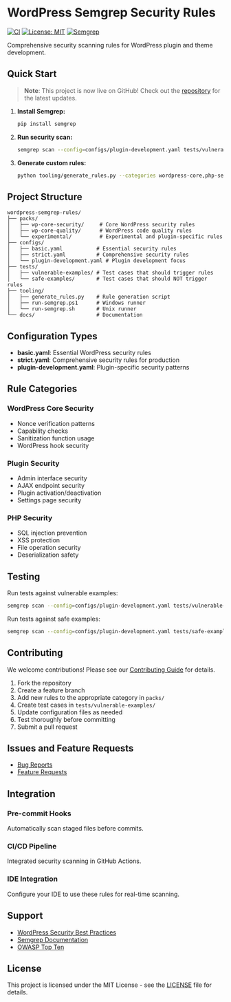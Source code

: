 # WordPress Semgrep Security Rules

[![CI](https://github.com/giga-b/wordpress-semgrep-rules/workflows/CI/badge.svg)](https://github.com/giga-b/wordpress-semgrep-rules/actions)
[![License: MIT](https://img.shields.io/badge/License-MIT-yellow.svg)](https://opensource.org/licenses/MIT)
[![Semgrep](https://img.shields.io/badge/Semgrep-1.45.0+-blue.svg)](https://semgrep.dev/)

Comprehensive security scanning rules for WordPress plugin and theme development.

## Quick Start

> **Note**: This project is now live on GitHub! Check out the [repository](https://github.com/giga-b/wordpress-semgrep-rules) for the latest updates.

1. **Install Semgrep:**
   ```bash
   pip install semgrep
   ```

2. **Run security scan:**
   ```bash
   semgrep scan --config=configs/plugin-development.yaml tests/vulnerable-examples/
   ```

3. **Generate custom rules:**
   ```bash
   python tooling/generate_rules.py --categories wordpress-core,php-security --output custom-rules.yaml
   ```

## Project Structure

```
wordpress-semgrep-rules/
├── packs/
│   ├── wp-core-security/     # Core WordPress security rules
│   ├── wp-core-quality/      # WordPress code quality rules
│   └── experimental/         # Experimental and plugin-specific rules
├── configs/
│   ├── basic.yaml           # Essential security rules
│   ├── strict.yaml          # Comprehensive security rules
│   └── plugin-development.yaml # Plugin development focus
├── tests/
│   ├── vulnerable-examples/ # Test cases that should trigger rules
│   └── safe-examples/       # Test cases that should NOT trigger rules
├── tooling/
│   ├── generate_rules.py    # Rule generation script
│   ├── run-semgrep.ps1      # Windows runner
│   └── run-semgrep.sh       # Unix runner
└── docs/                    # Documentation
```

## Configuration Types

- **basic.yaml**: Essential WordPress security rules
- **strict.yaml**: Comprehensive security rules for production
- **plugin-development.yaml**: Plugin-specific security patterns

## Rule Categories

### WordPress Core Security
- Nonce verification patterns
- Capability checks
- Sanitization function usage
- WordPress hook security

### Plugin Security
- Admin interface security
- AJAX endpoint security
- Plugin activation/deactivation
- Settings page security

### PHP Security
- SQL injection prevention
- XSS protection
- File operation security
- Deserialization safety

## Testing

Run tests against vulnerable examples:
```bash
semgrep scan --config=configs/plugin-development.yaml tests/vulnerable-examples/
```

Run tests against safe examples:
```bash
semgrep scan --config=configs/plugin-development.yaml tests/safe-examples/
```

## Contributing

We welcome contributions! Please see our [Contributing Guide](CONTRIBUTING.md) for details.

1. Fork the repository
2. Create a feature branch
3. Add new rules to the appropriate category in `packs/`
4. Create test cases in `tests/vulnerable-examples/`
5. Update configuration files as needed
6. Test thoroughly before committing
7. Submit a pull request

## Issues and Feature Requests

- [Bug Reports](https://github.com/giga-b/wordpress-semgrep-rules/issues/new?template=bug_report.md)
- [Feature Requests](https://github.com/giga-b/wordpress-semgrep-rules/issues/new?template=feature_request.md)

## Integration

### Pre-commit Hooks
Automatically scan staged files before commits.

### CI/CD Pipeline
Integrated security scanning in GitHub Actions.

### IDE Integration
Configure your IDE to use these rules for real-time scanning.

## Support

- [WordPress Security Best Practices](https://developer.wordpress.org/plugins/security/)
- [Semgrep Documentation](https://semgrep.dev/docs/)
- [OWASP Top Ten](https://owasp.org/www-project-top-ten/)

## License

This project is licensed under the MIT License - see the [LICENSE](LICENSE) file for details.
